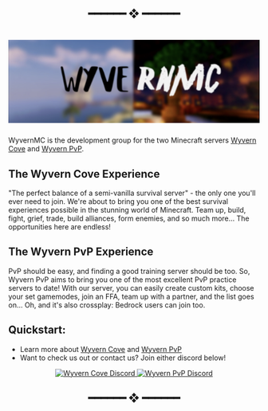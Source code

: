 <h2 align="center"> ━━━━━━  ❖  ━━━━━━ </h2>


<h1 align="center"> <img src="https://raw.githubusercontent.com/WyvernMC/.github/main/assets/header.png"> </h1>

WyvernMC is the development group for the two Minecraft servers [Wyvern Cove](https://www.wyverncove.com/) and [Wyvern PvP](https://www.pvpwyvern.com/). 


## The Wyvern Cove Experience

"The perfect balance of a semi-vanilla survival server" - the only one you'll ever need to join. We're about to bring you one of the best survival experiences possible in the stunning world of Minecraft. Team up, build, fight, grief, trade, build alliances, form enemies, and so much more... The opportunities here are endless!

## The Wyvern PvP Experience

PvP should be easy, and finding a good training server should be too. So, Wyvern PvP aims to bring you one of the most excellent PvP practice servers to date! With our server, you can easily create custom kits, choose your set gamemodes, join an FFA, team up with a partner, and the list goes on... Oh, and it's also crossplay: Bedrock users can join too.

## Quickstart:
- Learn more about [Wyvern Cove](https://www.wyverncove.com) and [Wyvern PvP](https://www.pvpwyvern.com)
- Want to check us out or contact us? Join either discord below!



<center>
<a href="https://discord.gg/kDF6hPsEgr" align = "center">
         <img alt="Wyvern Cove Discord" src="https://discord.com/api/guilds/822574048949043250/widget.png?style=banner2">
</a>

<a href="https://discord.gg/FEGDjd6C8D" align = "center">
         <img alt="Wyvern PvP Discord" src="https://discord.com/api/guilds/950066004036317215/widget.png?style=banner2">
</a>
</center>


<h2 align="center"> ━━━━━━  ❖  ━━━━━━ </h2>
